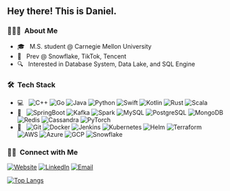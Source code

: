 <h2> Hey there! This is Daniel.</h2>

<h3> 👨🏻‍💻 &nbsp;About Me </h3>

<!-- - 🤔 &nbsp; Exploring new technologies and developing software solutions and quick hacks. -->
- 🎓 &nbsp; M.S. student @ Carnegie Mellon University
- 💼 &nbsp; Prev @ Snowflake, TikTok, Tencent
- 🔍 &nbsp; Interested in Database System, Data Lake, and SQL Engine
<!-- - 🌱 &nbsp; Learning more about Cloud Architecture, Systems Design and Artificial Intelligence. -->
<!-- - ✍️ &nbsp; Pursuing Graphic Design and Blog Writing as hobbies/side hustles. -->

<h3> 🛠 &nbsp;Tech Stack</h3>

- 💻 &nbsp;
  ![C++](https://img.shields.io/badge/-C++-333333?style=flat&logo=C%2B%2B&logoColor=00599C)
  ![Go](https://img.shields.io/badge/-Go-333333?style=flat&logo=Go)
  ![Java](https://img.shields.io/badge/-Java-333333?style=flat&logo=openjdk)
  ![Python](https://img.shields.io/badge/-Python-333333?style=flat&logo=python)
  ![Swift](https://img.shields.io/badge/-Swift-333333?style=flat&logo=swift)
  ![Kotlin](https://img.shields.io/badge/-Kotlin-333333?style=flat&logo=kotlin)
  ![Rust](https://img.shields.io/badge/-Rust-333333?style=flat&logo=rust)
  ![Scala](https://img.shields.io/badge/-Scala-333333?style=flat&logo=scala)
- 💼 &nbsp;
  ![SpringBoot](https://img.shields.io/badge/-SpringBoot-333333?style=flat&logo=springboot)
  ![Kafka](https://img.shields.io/badge/-Kafka-333333?style=flat&logo=ApacheKafka)
  ![Spark](https://img.shields.io/badge/-Spark-333333?style=flat&logo=ApacheSpark)
  ![MySQL](https://img.shields.io/badge/-MySQL-333333?style=flat&logo=mysql)
  ![PostgreSQL](https://img.shields.io/badge/-PostgreSQL-333333?style=flat&logo=PostgreSQL)
  ![MongoDB](https://img.shields.io/badge/-MongoDB-333333?style=flat&logo=MongoDB)
  ![Redis](https://img.shields.io/badge/-Redis-333333?style=flat&logo=redis)
  ![Cassandra](https://img.shields.io/badge/-Cassandra-333333?style=flat&logo=ApacheCassandra)
  ![PyTorch](https://img.shields.io/badge/-PyTorch-333333?style=flat&logo=pytorch)
- 🔧 &nbsp;
  ![Git](https://img.shields.io/badge/-Git-333333?style=flat&logo=git)
  ![Docker](https://img.shields.io/badge/-Docker-333333?style=flat&logo=docker)
  ![Jenkins](https://img.shields.io/badge/-Jenkins-333333?style=flat&logo=jenkins)
  ![Kubernetes](https://img.shields.io/badge/-Kubernetes-333333?style=flat&logo=kubernetes)
  ![Helm](https://img.shields.io/badge/-Helm-333333?style=flat&logo=Helm)
  ![Terraform](https://img.shields.io/badge/-Terraform-333333?style=flat&logo=terraform)
  ![AWS](https://img.shields.io/badge/-AWS-333333?style=flat&logo=amazonaws)
  ![Azure](https://img.shields.io/badge/-Azure-333333?style=flat&logo=microsoftazure)
  ![GCP](https://img.shields.io/badge/-GCP-333333?style=flat&logo=googlecloud)
  ![Snowflake](https://img.shields.io/badge/-Snowflake-333333?style=flat&logo=snowflake)
<!-- <br/> -->

<h3> 🤝🏻 &nbsp;Connect with Me </h3>

<p align="left">
<a href="https://danielhumanmod.github.io"><img alt="Website" src="https://img.shields.io/badge/Website-danielhumanmod.github.io-blue?style=flat-square&logo=google-chrome"></a>
<a href="https://www.linkedin.com/in/daijian-tu-433850185/"><img alt="LinkedIn" src="https://img.shields.io/badge/LinkedIn-Daniel%20Tu-blue?style=flat-square&logo=linkedin"></a>
<a href="danieltu.life@gmail.com"><img alt="Email" src="https://img.shields.io/badge/Email-danieltu.life@gmail.com-blue?style=flat-square&logo=gmail"></a>
</p>

[![Top Langs](https://github-readme-stats-rose-ten-78.vercel.app/api/top-langs/?username=danielhumanmod&layout=compact&show_icon=true&langs_count=6&hide=javascript,html,CSS)](https://github-readme-stats-rose-ten-78.vercel.app/api/top-langs/?username=danielhumanmod&count_private=true)
